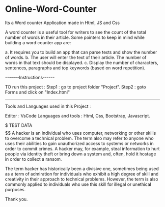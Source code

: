 # Online-Word-Counter
Its a Word counter Application made in Html, JS and Css

A word counter is a useful tool for writers to see the count of the
total number of words in their article. Some pointers to keep in mind while
building a word counter app are:

a. It requires you to build an app that can parse texts and show the number of
words.
b. The user will enter the text of their article. The number of words in that text
should be displayed.
c. Display the number of characters, sentences, paragraphs and top keywords
(based on word repetition).

-------Instructions------

TO run this project :
Step1 : go to project folder "Project".
Step2 : goto Forms and click on "Index.html"

--------------------------

Tools and Languages used in this Project :

Editor : VsCode
Languages and tools : Html, Css, Bootstrap, Javascript.


$$$$$$$$$  TEST DATA $$$$$$$$$$
A hacker is an individual who uses computer, networking or other skills to overcome a technical problem. The term also may refer to anyone who uses their abilities to gain unauthorized access to systems or networks in order to commit crimes. A hacker may, for example, steal information to hurt people via identity theft or bring down a system and, often, hold it hostage in order to collect a ransom.

The term hacker has historically been a divisive one, sometimes being used as a term of admiration for individuals who exhibit a high degree of skill and creativity in their approach to technical problems. However, the term is also commonly applied to individuals who use this skill for illegal or unethical purposes.

Thank you.
